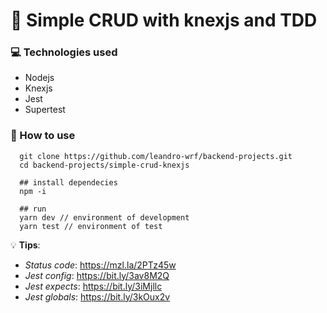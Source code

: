 # :rocket: Simple CRUD with knexjs and TDD

### :computer: Technologies used

- Nodejs
- Knexjs
- Jest
- Supertest

### :memo: How to use

```
  git clone https://github.com/leandro-wrf/backend-projects.git
  cd backend-projects/simple-crud-knexjs

  ## install dependecies
  npm -i

  ## run
  yarn dev // environment of development
  yarn test // environment of test
```

:bulb: **Tips**:

- _Status code_: https://mzl.la/2PTz45w
- _Jest config_: https://bit.ly/3av8M2Q
- _Jest expects_: https://bit.ly/3iMjllc
- _Jest globals_: https://bit.ly/3kOux2v
